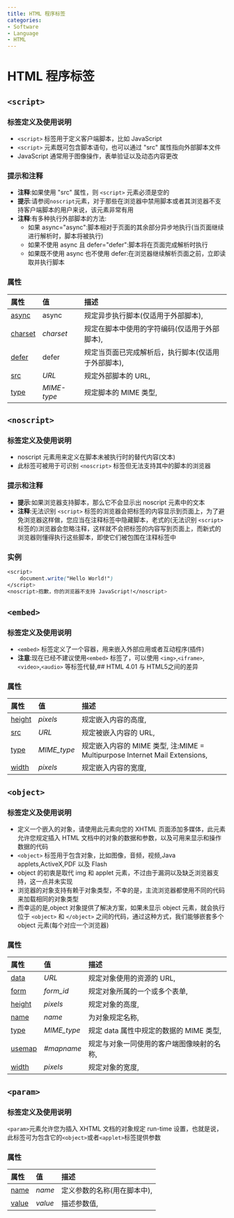 ```yaml
---
title: HTML 程序标签
categories:
- Software
- Language
- HTML
---
```

# HTML 程序标签

## `<script>`

### 标签定义及使用说明

- `<script>` 标签用于定义客户端脚本，比如 JavaScript
- `<script>` 元素既可包含脚本语句，也可以通过 "src" 属性指向外部脚本文件
- JavaScript 通常用于图像操作，表单验证以及动态内容更改

### 提示和注释

- **注释**:如果使用 "src" 属性，则 `<script>` 元素必须是空的
- **提示**:请参阅`noscript`元素，对于那些在浏览器中禁用脚本或者其浏览器不支持客户端脚本的用户来说，该元素非常有用
- **注释**:有多种执行外部脚本的方法:
    - 如果 async="async":脚本相对于页面的其余部分异步地执行(当页面继续进行解析时，脚本将被执行)
    - 如果不使用 async 且 defer="defer":脚本将在页面完成解析时执行
    - 如果既不使用 async 也不使用 defer:在浏览器继续解析页面之前，立即读取并执行脚本

### 属性

| 属性                                                         | 值          | 描述                                                   |
| :----------------------------------------------------------- | :---------- | :----------------------------------------------------- |
| [async](https://www.runoob.com/tags/att-script-async.html)   | async       | 规定异步执行脚本(仅适用于外部脚本),                 |
| [charset](https://www.runoob.com/tags/att-script-charset.html) | *charset*   | 规定在脚本中使用的字符编码(仅适用于外部脚本),       |
| [defer](https://www.runoob.com/tags/att-script-defer.html)   | defer       | 规定当页面已完成解析后，执行脚本(仅适用于外部脚本), |
| [src](https://www.runoob.com/tags/att-script-src.html)       | *URL*       | 规定外部脚本的 URL,                                   |
| [type](https://www.runoob.com/tags/att-script-type.html)     | *MIME-type* | 规定脚本的 MIME 类型,                                 |

## `<noscript>`

### 标签定义及使用说明

- noscript 元素用来定义在脚本未被执行时的替代内容(文本)
- 此标签可被用于可识别 `<noscript>` 标签但无法支持其中的脚本的浏览器

### 提示和注释

- **提示**:如果浏览器支持脚本，那么它不会显示出 noscript 元素中的文本
- **注释**:无法识别 `<script>` 标签的浏览器会把标签的内容显示到页面上，为了避免浏览器这样做，您应当在注释标签中隐藏脚本，老式的(无法识别 `<script>` 标签的)浏览器会忽略注释，这样就不会把标签的内容写到页面上，而新式的浏览器则懂得执行这些脚本，即使它们被包围在注释标签中

### 实例

```css
<script>
	document.write("Hello World!")
</script>
<noscript>抱歉，你的浏览器不支持 JavaScript!</noscript>
```

## `<embed>`

### 标签定义及使用说明

- `<embed>` 标签定义了一个容器，用来嵌入外部应用或者互动程序(插件)
- **注意**:现在已经不建议使用`<embed>` 标签了，可以使用 `<img>`,`<iframe>`,`<video>`,`<audio>` 等标签代替,## HTML 4.01 与 HTML5之间的差异

### 属性

| 属性                                                        | 值          | 描述                                                         |
| :---------------------------------------------------------- | :---------- | :----------------------------------------------------------- |
| [height](https://www.runoob.com/tags/att-embed-height.html) | *pixels*    | 规定嵌入内容的高度,                                         |
| [src](https://www.runoob.com/tags/att-embed-src.html)       | *URL*       | 规定被嵌入内容的 URL,                                       |
| [type](https://www.runoob.com/tags/att-embed-type.html)     | *MIME_type* | 规定嵌入内容的 MIME 类型, 注:MIME = Multipurpose Internet Mail Extensions, |
| [width](https://www.runoob.com/tags/att-embed-width.html)   | *pixels*    | 规定嵌入内容的宽度,                                         |

## `<object>`

### 标签定义及使用说明

- 定义一个嵌入的对象，请使用此元素向您的 XHTML 页面添加多媒体，此元素允许您规定插入 HTML 文档中的对象的数据和参数，以及可用来显示和操作数据的代码
- `<object>` 标签用于包含对象，比如图像，音频，视频,Java applets,ActiveX,PDF 以及 Flash
- object 的初衷是取代 img 和 applet 元素，不过由于漏洞以及缺乏浏览器支持，这一点并未实现
- 浏览器的对象支持有赖于对象类型，不幸的是，主流浏览器都使用不同的代码来加载相同的对象类型
- 而幸运的是,object 对象提供了解决方案，如果未显示 object 元素，就会执行位于 `<object>` 和 `</object>` 之间的代码，通过这种方式，我们能够嵌套多个 object 元素(每个对应一个浏览器)

### 属性

| 属性                                                         | 值          | 描述                                       |
| :----------------------------------------------------------- | :---------- | :----------------------------------------- |
| [data](https://www.runoob.com/tags/att-object-data.html)     | *URL*       | 规定对象使用的资源的 URL,                 |
| [form](https://www.runoob.com/tags/att-object-form.html)     | *form_id*   | 规定对象所属的一个或多个表单,             |
| [height](https://www.runoob.com/tags/att-object-height.html) | *pixels*    | 规定对象的高度,                           |
| [name](https://www.runoob.com/tags/att-object-name.html)     | *name*      | 为对象规定名称,                           |
| [type](https://www.runoob.com/tags/att-object-type.html)     | *MIME_type* | 规定 data 属性中规定的数据的 MIME 类型,   |
| [usemap](https://www.runoob.com/tags/att-object-usemap.html) | *#mapname*  | 规定与对象一同使用的客户端图像映射的名称, |
| [width](https://www.runoob.com/tags/att-object-width.html)   | *pixels*    | 规定对象的宽度,                           |

## `<param>`

### 标签定义及使用说明

`<param>`元素允许您为插入 XHTML 文档的对象规定 run-time 设置，也就是说，此标签可为包含它的`<object>`或者`<applet>`标签提供参数

### 属性

| 属性                                                      | 值      | 描述                           |
| :-------------------------------------------------------- | :------ | :----------------------------- |
| [name](https://www.runoob.com/tags/att-param-name.html)   | *name*  | 定义参数的名称(用在脚本中), |
| [value](https://www.runoob.com/tags/att-param-value.html) | *value* | 描述参数值,                   |
